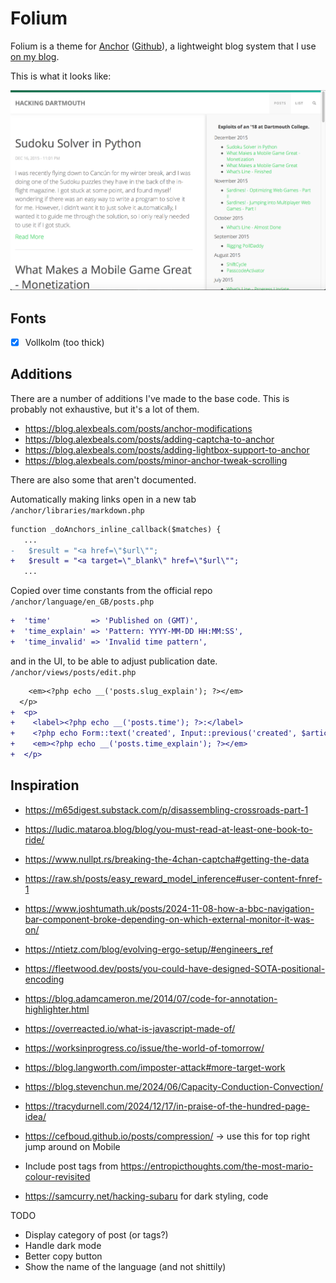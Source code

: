 # Folium

Folium is a theme for [Anchor](https://anchorcms.com) ([Github](https://github.com/anchorcms/anchor-cms)), a lightweight blog system that I use [on my blog](http://blog.alexbeals.com).

This is what it looks like:

![Folium screenshot](/Folium.png "Folium screenshot")

## Fonts
- [X] Vollkolm (too thick)

## Additions

There are a number of additions I've made to the base code. This is probably not exhaustive, but it's a lot of them.

* https://blog.alexbeals.com/posts/anchor-modifications
* https://blog.alexbeals.com/posts/adding-captcha-to-anchor
* https://blog.alexbeals.com/posts/adding-lightbox-support-to-anchor
* https://blog.alexbeals.com/posts/minor-anchor-tweak-scrolling

There are also some that aren't documented.

Automatically making links open in a new tab  
`/anchor/libraries/markdown.php`
```diff
function _doAnchors_inline_callback($matches) {
   ...
-   $result = "<a href=\"$url\"";
+   $result = "<a target=\"_blank\" href=\"$url\"";
   ...
```

Copied over time constants from the official repo
`/anchor/language/en_GB/posts.php`
```diff
+  'time'         => 'Published on (GMT)',
+  'time_explain' => 'Pattern: YYYY-MM-DD HH:MM:SS',
+  'time_invalid' => 'Invalid time pattern',
```

and in the UI, to be able to adjust publication date.
`/anchor/views/posts/edit.php`
```diff
    <em><?php echo __('posts.slug_explain'); ?></em>
  </p>
+  <p>
+    <label><?php echo __('posts.time'); ?>:</label>
+    <?php echo Form::text('created', Input::previous('created', $article->created)); ?>
+    <em><?php echo __('posts.time_explain'); ?></em>
+  </p>
```

## Inspiration
* https://m65digest.substack.com/p/disassembling-crossroads-part-1
* https://ludic.mataroa.blog/blog/you-must-read-at-least-one-book-to-ride/
* https://www.nullpt.rs/breaking-the-4chan-captcha#getting-the-data
* https://raw.sh/posts/easy_reward_model_inference#user-content-fnref-1
* https://www.joshtumath.uk/posts/2024-11-08-how-a-bbc-navigation-bar-component-broke-depending-on-which-external-monitor-it-was-on/
* https://ntietz.com/blog/evolving-ergo-setup/#engineers_ref
* https://fleetwood.dev/posts/you-could-have-designed-SOTA-positional-encoding
* https://blog.adamcameron.me/2014/07/code-for-annotation-highlighter.html
* https://overreacted.io/what-is-javascript-made-of/
* https://worksinprogress.co/issue/the-world-of-tomorrow/
* https://blog.langworth.com/imposter-attack#more-target-work
* https://blog.stevenchun.me/2024/06/Capacity-Conduction-Convection/
* https://tracydurnell.com/2024/12/17/in-praise-of-the-hundred-page-idea/

* https://cefboud.github.io/posts/compression/ -> use this for top right jump around on Mobile
* Include post tags from https://entropicthoughts.com/the-most-mario-colour-revisited
* https://samcurry.net/hacking-subaru for dark styling, code

TODO
- Display category of post (or tags?)
- Handle dark mode
- Better copy button
- Show the name of the language (and not shittily)